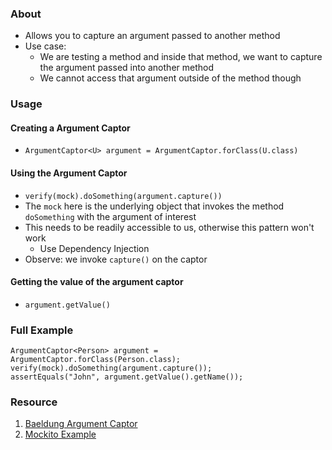 ### About
* Allows you to capture an argument passed to another method
* Use case: 
	* We are testing a method and inside that method, we want to capture the argument passed into another method
	* We cannot access that argument outside of the method though
### Usage

#### Creating a Argument Captor
* `ArgumentCaptor<U> argument = ArgumentCaptor.forClass(U.class)`
#### Using the Argument Captor
* `verify(mock).doSomething(argument.capture())`
* The `mock` here is the underlying object that invokes the method `doSomething` with the argument of interest
* This needs to be readily accessible to us, otherwise this pattern won't work
	* Use Dependency Injection
* Observe: we invoke `capture()` on the captor
#### Getting the value of the argument captor
* `argument.getValue()`
### Full Example
```
ArgumentCaptor<Person> argument = ArgumentCaptor.forClass(Person.class);
verify(mock).doSomething(argument.capture());
assertEquals("John", argument.getValue().getName());
```
### Resource
1. [Baeldung Argument Captor](https://www.baeldung.com/mockito-argumentcaptor)
2. [Mockito Example](https://site.mockito.org/javadoc/current/org/mockito/ArgumentCaptor.html)